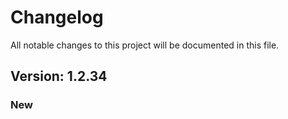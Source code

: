 # Changelog

All notable changes to this project will be documented in this file.

## Version: 1.2.34

### New



